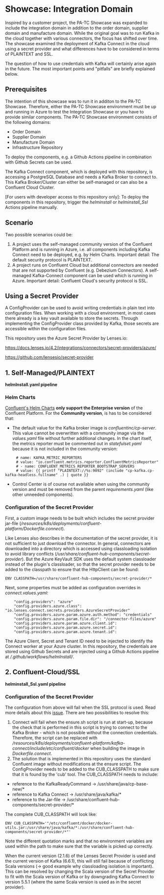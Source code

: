 # Showcase: Integration Domain

Inspired by a customer project, the PA-TC Showcase was expanded to include the integration domain in addition to the order domain, supplier domain and manufacture domain.
While the original goal was to run Kafka in the cloud together with various connectors, the focus has shifted over time. The showcase examined the deployment of Kafka Connect in the cloud using a secret provider and what differences have to be considered in terms of PLAINTEXT and SSL.

The question of how to use credentials with Kafka will certainly arise again in the future. The most important points and "pitfalls" are briefly explained below.

## Prerequisites
The intention of this showcase was to run it in additon to the PA-TC Showcase. Therefore, either the PA-TC Showcase environment must be up and running in Azure to test the Integration Showcase or you have to provide similar components.
The PA-TC Showcase environment consists of the following domains:
- Order Domain
- Supplier Domain
- Manufacture Domain
- Infrastructure Repository

To deploy the components, e.g. a Github Actions pipeline in combination with Github Secrets can be used.

The Kafka Connect component, which is deployed with this repository, is accessing a PostgreSQL Database and needs a Kafka Broker to connect to. This Kafka Broker/Cluster can either be self-managed or can also be a Confluent Cloud Cluster.

[For users with developer access to this repository only]: To deploy the components in this repository, trigger the *helminstall* or *helminstall_Ssl* Actions pipeline manually.

## Scenario
Two possible scenarios could be:
1. A project uses the self-managed community version of the Confluent Platform and is running in Azure, i.e. all components including Kafka Connect need to be deployed, e.g. by Helm Charts. Important detail: The default security protocol is PLAINTEXT.
2. A project runs on Confluent Cloud but additional connectors are needed that are not supported by Confluent (e.g. Debezium Connectors). A self-managed Kafka-Connect component can be used which is running in Azure. Important detail: Confluent Cloud's security protocol is SSL.


## Using a Secret Provider

A ConfigProvider can be used to avoid writing credentials in plain text into configuration files. When working with a cloud environment, in most cases there already is a key vault available to store the secrets. Through implementing the ConfigProvider class provided by Kafka, those secrets are accessible within the configuration files. 

This repository uses the Azure Secret Provider by Lenses.io:

https://docs.lenses.io/4.2/integrations/connectors/secret-providers/azure/

https://github.com/lensesio/secret-provider
 

## 1. Self-Managed/PLAINTEXT
**helmInstall.yaml pipeline**
### Helm Charts

[Confluent's Helm Charts](https://github.com/confluentinc/cp-helm-charts) **only support the Enterprise version** of the Confluent Platform. For the **Community version**, is has to be considered that: 

- The default value for the Kafka broker image is *confluentinc/cp-server*. This value cannot be overwritten with a community image via the *values.yaml* file without further additional changes. 
In the chart itself, the metrics reporter must be commented out in *statefulset.yaml* because it is not included in the community version:

```
     # name: KAFKA_METRIC_REPORTERS
     # value: "io.confluent.metrics.reporter.ConfluentMetricsReporter"
     # - name: CONFLUENT_METRICS_REPORTER_BOOTSTRAP_SERVERS
     # value: {{ printf "PLAINTEXT://%s:9092" (include "cp-kafka.cp-kafka-headless.fullname" .) | quote }}
```

- Control Center is of course not available when using the community version and must be removed from the parent *requirements.yaml* (like other unneeded components).

### Configuration of the Secret Provider

First, a custom image needs to be built which includes the secret provider jar-file (*/resources/k8s/deployments/confluent-platform/Dockerfile.connect*).

Like Lenses also describes in the documentation of the secret provider, it is not sufficient to just download the connector. In general, connectors are downloaded into a directory which is accessed using classloading isolation to avoid library conflicts (*/usr/share/confluent-hub-components/secret-provider*). But the Azure KeyVault SDK uses the default system classloader instead of the plugin's classloader, so that the secret provider needs to be added to the classpath to ensure that the HttpClient can be found:
```
ENV CLASSPATH=/usr/share/confluent-hub-components/secret-provider/*
```

Next, some properties must be added as configuration overrides in *connect.values.yaml*:
```
    "config.providers": "azure"
    "config.providers.azure.class": "io.lenses.connect.secrets.providers.AzureSecretProvider"
    "config.providers.azure.param.azure.auth.method": "credentials"
    "config.providers.azure.param.file.dir": "/connector-files/azure"
    "config.providers.azure.param.azure.client.id":
    "config.providers.azure.param.azure.secret.id":
    "config.providers.azure.param.azure.tenant.id":
```
The Azure Client, Secret and Tenant ID need to be injected to identify the Connect worker at your Azure cluster. 
In this repository, the credentials are stored using Github Secrets and are injected using a Github Actions pipeline at */.github/workflows/helmInstall/*.

## 2. Confluent-Cloud/SSL
**helminstall_Ssl.yaml pipeline**
### Configuration of the Secret Provider
The configuration from above will fail when the SSL protocol is used. Read more details about this [issue](https://github.com/confluentinc/cp-docker-images/issues/828#issuecomment-588027887). There are two possibilities to resolve this:

1. Connect will fail when the ensure.sh script is run at start-up, because the check that is performed in this script is trying to connect to the Kafka Broker - which is not possible without the connection credentials. Therefore, the script can be replaced with */resources/k8s/deployments/confluent-platform/kafka-connect/include/etc/confluent/docker* when building the image in *Dockerfile.connect*.
2. The solution that is implemented in this repository uses the standard Confluent image without modifications at the ensure script. The ConfigProvider needs to be added to the CUB_CLASSPATH to make sure that it is found by the 'cub' tool. The CUB_CLASSPATH needs to include:
  - reference to the KafkaReadyCommand -> /usr/share/java/cp-base-new/*
  - reference to Kafka Connect -> /usr/share/java/kafka/*
  - reference to the Jar-file -> /usr/share/confluent-hub-components/secret-provider/*

The complete CUB_CLASSPATH will look like:
```
ENV CUB_CLASSPATH='"/etc/confluent/docker/docker-utils.jar:/usr/share/java/kafka/*:/usr/share/confluent-hub-components/secret-provider/*"'
```
Note the different quotation marks and that no environment variables are used within the path to make sure that the variable is picked up correctly.

When the current version (2.1.6) of the Lenses Secret Provider is used and the current version of Kafka (6.6.1), this will still fail because of conflicting Scala versions (-> good example why classloading isolation is important).
This can be resolved by changing the Scala version of the Secret Provider to fit with the Scala version of Kafka or by downgrading Kafka Connect to version 5.5.1 (where the same Scala version is used as in the secret provider).


